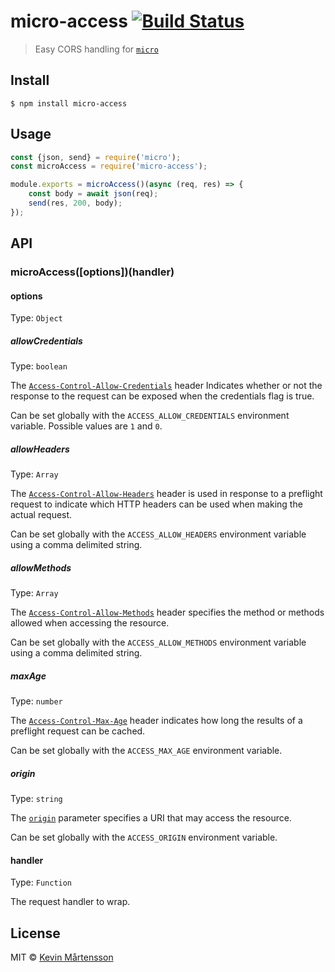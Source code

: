 # micro-access [![Build Status](https://travis-ci.org/kevva/micro-access.svg?branch=master)](https://travis-ci.org/kevva/micro-access)

> Easy CORS handling for [`micro`](https://github.com/zeit/micro)


## Install

```
$ npm install micro-access
```


## Usage

```js
const {json, send} = require('micro');
const microAccess = require('micro-access');

module.exports = microAccess()(async (req, res) => {
	const body = await json(req);
	send(res, 200, body);
});
```


## API

### microAccess([options])(handler)

#### options

Type: `Object`

##### allowCredentials

Type: `boolean`

The [`Access-Control-Allow-Credentials`](https://developer.mozilla.org/en-US/docs/Web/HTTP/Headers/Access-Control-Allow-Credentials) header Indicates whether or not the response to the request can be exposed when the credentials flag is true.

Can be set globally with the `ACCESS_ALLOW_CREDENTIALS` environment variable. Possible values are `1` and `0`.

##### allowHeaders

Type: `Array`

The [`Access-Control-Allow-Headers`](https://developer.mozilla.org/en-US/docs/Web/HTTP/Headers/Access-Control-Allow-Headers) header is used in response to a preflight request to indicate which HTTP headers can be used when making the actual request.

Can be set globally with the `ACCESS_ALLOW_HEADERS` environment variable using a comma delimited string.

##### allowMethods

Type: `Array`

The [`Access-Control-Allow-Methods`](https://developer.mozilla.org/en-US/docs/Web/HTTP/Headers/Access-Control-Allow-Methods) header specifies the method or methods allowed when accessing the resource.

Can be set globally with the `ACCESS_ALLOW_METHODS` environment variable using a comma delimited string.

##### maxAge

Type: `number`

The [`Access-Control-Max-Age`](https://developer.mozilla.org/en-US/docs/Web/HTTP/Headers/Access-Control-Max-Age) header indicates how long the results of a preflight request can be cached.

Can be set globally with the `ACCESS_MAX_AGE` environment variable.

##### origin

Type: `string`

The [`origin`](https://developer.mozilla.org/en-US/docs/Web/HTTP/Headers/Access-Control-Allow-Origin) parameter specifies a URI that may access the resource.

Can be set globally with the `ACCESS_ORIGIN` environment variable.

#### handler

Type: `Function`

The request handler to wrap.


## License

MIT © [Kevin Mårtensson](https://github.com/kevva)
